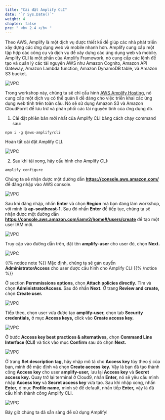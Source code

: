 ```yaml
---
title: "Cài đặt Amplify CLI"
date: "`r Sys.Date()`"
weight: 4
chapter: false
pre: " <b> 2.4 </b> "
---
```


Theo AWS, Amplify là một dịch vụ được thiết kế để giúp các nhà phát triển xây dựng các ứng dụng web và mobile nhanh hơn. Amplify cung cấp một tập hợp các công cụ và dịch vụ để xây dựng các ứng dụng web và mobile. Amplify CLI là một phần của Amplify Framework, nó cung cấp các lệnh để tạo và quản lý các tài nguyên AWS như Amazon Cognito, Amazon API Gateway, Amazon Lambda function, Amazon DynamoDB table, và Amazon S3 bucket.

![VPC](/images/2.prerequisite/2.4-amplifycli/amplifycli-1.gif)

Trong workshop này, chúng ta sẽ chỉ cấu hình [AWS Amplify Hosting](https://aws.amazon.com/amplify/hosting/), nó cung cấp một dịch vụ có thể quản lí dễ dàng cho việc triển khai các ứng dụng web tĩnh trên toàn cầu. Nó sẽ sử dụng Amazon S3 và Amazon CloudFornt để lưu trữ và phân phối các tài nguyên tĩnh của ứng dụng đó.

1. Cài đặt phiên bản mới nhất của Amplify CLI bằng cách chạy command sau:

```
npm i -g @aws-amplify/cli

```

Hoàn tất cài đặt Amplify CLI.

![VPC](/images/2.prerequisite/2.4-amplifycli/2.4-1.png)

2. Sau khi tải xong, hãy cấu hình cho Amplify CLI:

```
amplify configure
```

Chúng ta sẽ nhận được một đường dẫn **https://console.aws.amazon.com/** để đăng nhập vào AWS console.

![VPC](/images/2.prerequisite/2.4-amplifycli/2.4-2.png)

Sau khi đăng nhập, nhấn **Enter** và chọn **Region** mà bạn đang làm workshop, với mình là **ap-southeast-1.** Sau đó nhấn **Enter** để tiếp tục, chúng ta sẽ nhận được một đường dẫn **https://console.aws.amazon.com/iamv2/home#/users/create** để tạo một user IAM mới.

![VPC](/images/2.prerequisite/2.4-amplifycli/2.4-3new.png)

Truy cập vào đường dẫn trên, đặt tên **amplify-user** cho user đó, chọn **Next.**

![VPC](/images/2.prerequisite/2.4-amplifycli/2.4-4new.png)

{{% notice note  %}}
Mặc định, chúng ta sẽ gán quyền **AdministratorAccess** cho user được cấu hình cho Amplify CLI
{{% /notice %}}

Ở section **Permmissions options**, chọn **Attach policies directly.** Tìm và chọn **AdministratorAccess**. Sau đó nhấn **Next.** Ở trang **Review and create,** chọn **Create user.**

![VPC](/images/2.prerequisite/2.4-amplifycli/2.4-5new.png)

Tiếp theo, chọn user vừa được tạo **amplify-user,** chọn tab **Security credentials,** ở mục **Access keys,** click vào **Create access key.**

![VPC](/images/2.prerequisite/2.4-amplifycli/2.4-6new.png)

Ở bước **Access key best practices & alternatives,** chọn **Command Line Interface (CLI)** và tick vào mục **Confirm** sau đó chọn **Next.**

![VPC](/images/2.prerequisite/2.4-amplifycli/2.4-7.png)

Ở trang **Set description tag,** hãy nhập mô tả cho **Access key** tùy theo ý của bạn, mình để mặc định và chọn **Create access key.** Vậy là bạn đã tạo thành công **Access key** cho user **amplify-user,** lưu lại **Access key** và **Secret access key.** Quay trở lại terminal ở Cloud9, nhấn **Enter,** nó sẽ yêu cầu mình nhập **Access key** và **Secret access key** vừa tạo. Sau khi nhập xong, nhấn **Enter,** ở mục **Profile name,** mình sẽ để default, nhấn tiếp **Enter,** vậy là đã cấu hình thành công Amplify CLI.

![VPC](/images/2.prerequisite/2.4-amplifycli/2.4-8new.png)

Bây giờ chúng ta đã sẵn sàng để sử dụng Amplify!
